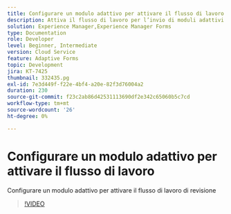 ```yaml
---
title: Configurare un modulo adattivo per attivare il flusso di lavoro
description: Attiva il flusso di lavoro per l’invio di moduli adattivi.
solution: Experience Manager,Experience Manager Forms
type: Documentation
role: Developer
level: Beginner, Intermediate
version: Cloud Service
feature: Adaptive Forms
topic: Development
jira: KT-7425
thumbnail: 332435.pg
exl-id: 7e3d449f-f22e-4bf4-a20e-82f3d76004a2
duration: 230
source-git-commit: f23c2ab86d42531113690df2e342c65060b5c7cd
workflow-type: tm+mt
source-wordcount: '26'
ht-degree: 0%

---
```


# Configurare un modulo adattivo per attivare il flusso di lavoro

Configurare un modulo adattivo per attivare il flusso di lavoro di revisione

>[!VIDEO](https://video.tv.adobe.com/v/332435?quality=12&learn=on)
